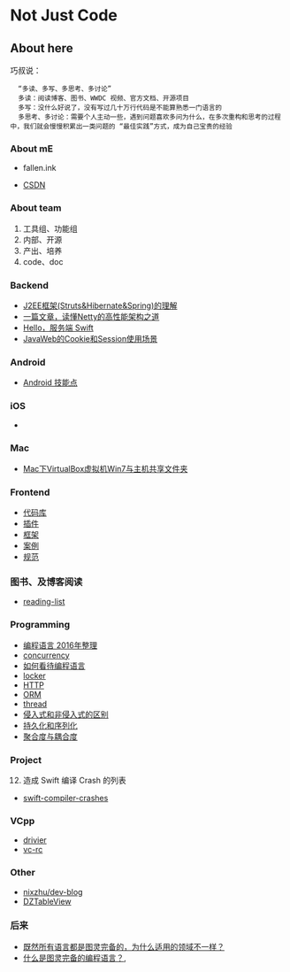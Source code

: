 # Not Just Code

## About here

巧叔说：

      “多读、多写、多思考、多讨论”
      多读：阅读博客、图书、WWDC 视频、官方文档、开源项目
      多写：没什么好说了，没有写过几十万行代码是不能算熟悉一门语言的
      多思考、多讨论：需要个人主动一些，遇到问题喜欢多问为什么，在多次重构和思考的过程中，我们就会慢慢积累出一类问题的 “最佳实践”方式，成为自己宝贵的经验

### About mE

 - fallen.ink

 - [CSDN](http://blog.csdn.net/fallenink)

### About team

1. 工具组、功能组
2. 内部、开源
3. 产出、培养
4. code、doc

### Backend

  * [J2EE框架(Struts&Hibernate&Spring)的理解](https://github.com/BinaryArtists/not-just-code/blob/master/backend/j2ee.md)
  * [一篇文章，读懂Netty的高性能架构之道](https://github.com/BinaryArtists/not-just-code/blob/master/backend/netty.md)
  * [Hello，服务端 Swift](https://github.com/BinaryArtists/not-just-code/blob/master/backend/swift-demo.md)
  * [JavaWeb的Cookie和Session使用场景](https://github.com/BinaryArtists/not-just-code/blob/master/backend/JavaWeb%E7%9A%84Cookie%E5%92%8CSession%E4%BD%BF%E7%94%A8%E5%9C%BA%E6%99%AF.docx)

### Android

  * [Android 技能点](https://github.com/BinaryArtists/not-just-code/blob/master/android/android.%E6%8A%80%E8%83%BD%E7%82%B9.md)

### iOS

  *

### Mac

  * [Mac下VirtualBox虚拟机Win7与主机共享文件夹](https://github.com/BinaryArtists/not-just-code/blob/master/mac/Mac%E4%B8%8BVirtualBox%E8%99%9A%E6%8B%9F%E6%9C%BAWin7%E4%B8%8E%E4%B8%BB%E6%9C%BA%E5%85%B1%E4%BA%AB%E6%96%87%E4%BB%B6%E5%A4%B9.md)

### Frontend

  * [代码库](https://github.com/BinaryArtists/not-just-code/blob/master/frontend/%E4%BB%A3%E7%A0%81%E5%BA%93.md)
  * [插件](https://github.com/BinaryArtists/not-just-code/blob/master/frontend/%E6%8F%92%E4%BB%B6.md)
  * [框架](https://github.com/BinaryArtists/not-just-code/blob/master/frontend/%E6%A1%86%E6%9E%B6.md)
  * [案例](https://github.com/BinaryArtists/not-just-code/blob/master/frontend/%E6%A1%88%E4%BE%8B.md)
  * [规范](https://github.com/BinaryArtists/not-just-code/blob/master/frontend/%E8%A7%84%E8%8C%83.md)

### 图书、及博客阅读

  * [reading-list](https://github.com/BinaryArtists/reading-list)

### Programming

  * [编程语言 2016年整理](https://github.com/BinaryArtists/not-just-code/blob/master/programming/all-programming-language.md)
  * [concurrency](https://github.com/BinaryArtists/not-just-code/blob/master/programming/concurrency.md)
  * [如何看待编程语言](https://github.com/BinaryArtists/not-just-code/blob/master/programming/how-to-treat-programming-language.md)
  * [locker](https://github.com/BinaryArtists/not-just-code/blob/master/programming/locker.md)
  * [HTTP](https://github.com/BinaryArtists/not-just-code/blob/master/programming/network.http-staff.md)
  * [ORM](https://github.com/BinaryArtists/not-just-code/blob/master/programming/orm.md)
  * [thread](https://github.com/BinaryArtists/not-just-code/blob/master/programming/thread.md)
  * [侵入式和非侵入式的区别](https://github.com/BinaryArtists/not-just-code/blob/master/programming/%E4%BE%B5%E5%85%A5%E5%BC%8F%E5%92%8C%E9%9D%9E%E4%BE%B5%E5%85%A5%E5%BC%8F%E7%9A%84%E5%8C%BA%E5%88%AB.md)
  * [持久化和序列化](https://github.com/BinaryArtists/not-just-code/blob/master/programming/%E6%8C%81%E4%B9%85%E5%8C%96%E5%92%8C%E5%BA%8F%E5%88%97%E5%8C%96.md)
  * [聚合度与耦合度](https://github.com/BinaryArtists/not-just-code/blob/master/programming/%E8%81%9A%E5%90%88%E5%BA%A6%E4%B8%8E%E8%80%A6%E5%90%88%E5%BA%A6.md)

### Project

12. 造成 Swift 编译 Crash 的列表
  * [swift-compiler-crashes](https://github.com/practicalswift/swift-compiler-crashes/tree/cfa24e7cd7d76483241b4da6b7ae25433e3dfab4)

### VCpp

  * [drivier](https://github.com/BinaryArtists/not-just-code/blob/master/vcpp/drivier-qa.md)
  * [vc-rc](https://github.com/BinaryArtists/not-just-code/blob/master/vcpp/vc-rc.md)

### Other

  * [nixzhu/dev-blog](https://github.com/nixzhu/dev-blog/tree/db5dff60c667d4f0f3ffc0a7cf8b7aa8c1d89a85)
  * [DZTableView](https://github.com/yishuiliunian/DZTableView/tree/37236d7be600b9e146bddc49ee2f13e3090375ab)

### 后来

  * [既然所有语言都是图灵完备的，为什么适用的领域不一样？](http://www.zhihu.com/question/23457627)
  * [什么是图灵完备的编程语言？](https://segmentfault.com/q/1010000000692654),

